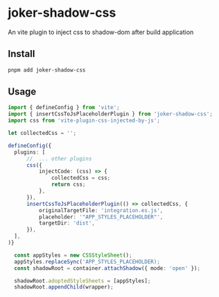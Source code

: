 # joker-shadow-css
An vite plugin to inject css to shadow-dom after build application

## Install

```bash
pnpm add joker-shadow-css
```

## Usage

```ts
import { defineConfig } from 'vite';
import { insertCssToJsPlaceholderPlugin } from 'joker-shadow-css';
import css from 'vite-plugin-css-injected-by-js';

let collectedCss = '';

defineConfig({
  plugins: [
      //  ... other plugins
      css({
          injectCode: (css) => {
              collectedCss = css;
              return css;
          },
      }),
      insertCssToJsPlaceholderPlugin(() => collectedCss, {
          originalTargetFile: 'integration.es.js',
          placeholder: '"APP_STYLES_PLACEHOLDER"',
          targetDir: 'dist',
      }),
  ],
)}
```

<!-- in dist/integration.es.js -->
```ts
  const appStyles = new CSSStyleSheet();
  appStyles.replaceSync('APP_STYLES_PLACEHOLDER);
  const shadowRoot = container.attachShadow({ mode: 'open' });

  shadowRoot.adoptedStyleSheets = [appStyles];
  shadowRoot.appendChild(wrapper);
```

